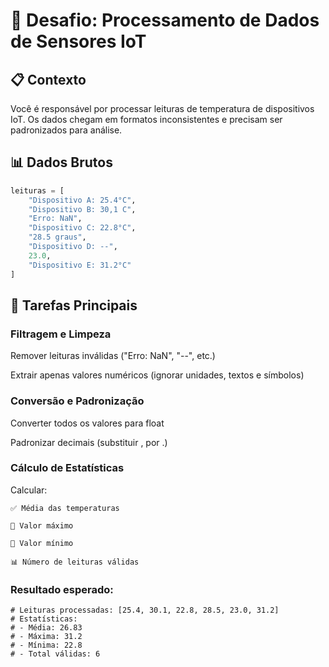 # 🚀 Desafio: Processamento de Dados de Sensores IoT

## 📋 **Contexto**  
Você é responsável por processar leituras de temperatura de dispositivos IoT. Os dados chegam em formatos inconsistentes e precisam ser padronizados para análise.

## 📊 **Dados Brutos**
```python
leituras = [
    "Dispositivo A: 25.4°C", 
    "Dispositivo B: 30,1 C", 
    "Erro: NaN",
    "Dispositivo C: 22.8°C", 
    "28.5 graus", 
    "Dispositivo D: --",
    23.0,
    "Dispositivo E: 31.2°C"
]
```

## 🎯 Tarefas Principais
### Filtragem e Limpeza
Remover leituras inválidas ("Erro: NaN", "--", etc.)

Extrair apenas valores numéricos (ignorar unidades, textos e símbolos)

### Conversão e Padronização
Converter todos os valores para float

Padronizar decimais (substituir , por .)

### Cálculo de Estatísticas
Calcular:

    ✅ Média das temperaturas

    🔼 Valor máximo

    🔽 Valor mínimo

    📊 Número de leituras válidas

### Resultado esperado:
```
# Leituras processadas: [25.4, 30.1, 22.8, 28.5, 23.0, 31.2]
# Estatísticas:
# - Média: 26.83
# - Máxima: 31.2
# - Mínima: 22.8
# - Total válidas: 6
```